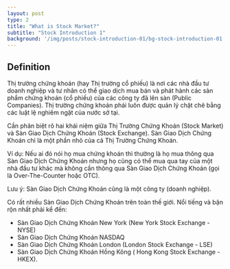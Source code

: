 ```yaml
---
layout: post
type: 2
title: "What is Stock Market?"
subtitle: "Stock Introduction 1"
background: '/img/posts/stock-introduction-01/bg-stock-introduction-01.png'
---
```


## Definition
Thị trường chứng khoán (hay Thị trường cổ phiếu) là nơi các nhà đầu tư doanh nghiệp và tư nhân có thể giao dịch mua bán và phát hành các sản phẩm chứng khoán (cổ phiếu) của các công ty đã lên sàn (Public Companies). Thị trường chứng khoán phải luôn được quản lý chặt chẽ bằng các luật lệ nghiêm ngặt của nước sở tại.

Cần phân biệt rõ hai khái niệm giữa Thị Trường Chứng Khoán (Stock Market) và Sàn Giao Dịch Chứng Khoán (Stock Exchange). Sàn Giao Dịch Chứng Khoán chỉ là một phần nhỏ của cả Thị Trường Chứng Khoán.

Ví dụ: Nếu ai đó nói họ mua chứng khoán thì thường là họ mua thông qua Sàn Giao Dịch Chứng Khoán nhưng họ cũng có thể mua qua tay của một nhà đầu tư khác mà không cần thông qua Sàn Giao Dịch Chứng Khoán (gọi là Over-The-Counter hoặc OTC).

Lưu ý: Sàn Giao Dịch Chứng Khoán cũng là một công ty (doanh nghiệp).

Có rất nhiều Sàn Giao Dịch Chứng Khoán trên toàn thế giới. Nổi tiếng và bận rộn nhất phải kể đến:
- Sàn Giao Dịch Chứng Khoán New York (New York Stock Exchange - NYSE)
- Sàn Giao Dịch Chứng Khoán NASDAQ
- Sàn Giao Dịch Chứng Khoán London (London Stock Exchange - LSE)
- Sàn Giao Dịch Chứng Khoán Hồng Kông ( Hong Kong Stock Exchange - HKEX).